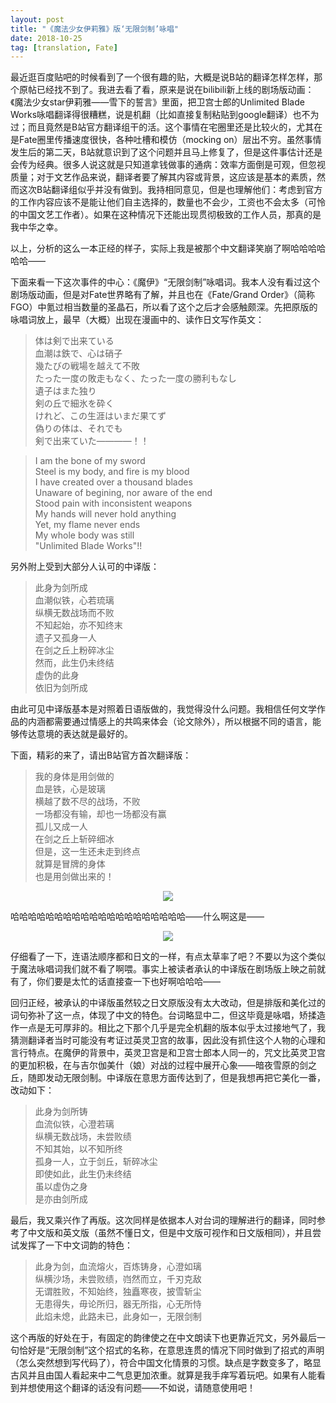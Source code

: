 ```yaml
---
layout: post
title: "《魔法少女伊莉雅》版‘无限剑制’咏唱"
date: 2018-10-25
tag: [translation, Fate]
---
```


最近逛百度贴吧的时候看到了一个很有趣的贴，大概是说B站的翻译怎样怎样，那个原帖已经找不到了。我进去看了看，原来是说在bilibili新上线的剧场版动画：《魔法少女star伊莉雅——雪下的誓言》里面，把卫宫士郎的Unlimited Blade Works咏唱翻译得很糟糕，说是机翻（比如直接复制粘贴到google翻译）也不为过；而且竟然是B站官方翻译组干的活。这个事情在宅圈里还是比较火的，尤其在是Fate圈里传播速度很快，各种吐槽和模仿（mocking on）层出不穷。虽然事情发生后的第二天，B站就意识到了这个问题并且马上修复了，但是这件事估计还是会传为经典。很多人说这就是只知道拿钱做事的通病：效率方面倒是可观，但忽视质量；对于文艺作品来说，翻译者要了解其内容或背景，这应该是基本的素质，然而这次B站翻译组似乎并没有做到。我持相同意见，但是也理解他们：考虑到官方的工作内容应该不是能让他们自主选择的，数量也不会少，工资也不会太多（可怜的中国文艺工作者）。如果在这种情况下还能出现贯彻极致的工作人员，那真的是我中华之幸。

以上，分析的这么一本正经的样子，实际上我是被那个中文翻译笑崩了啊哈哈哈哈哈哈——

下面来看一下这次事件的中心：《魔伊》“无限剑制”咏唱词。我本人没有看过这个剧场版动画，但是对Fate世界略有了解，并且也在《Fate/Grand Order》（简称FGO）中氪过相当数量的圣晶石，所以看了这个之后才会感触颇深。先把原版的咏唱词放上，最早（大概）出现在漫画中的、读作日文写作英文：

>体は剣で出来ている  
 血潮は鉄で、心は硝子  
 幾たびの戦場を越えて不敗  
 たった一度の敗走もなく、たった一度の勝利もなし  
 遺子はまた独り  
 剣の丘で細氷を砕く  
 けれど、この生涯はいまだ果てず  
 偽りの体は、それでも  
 剣で出来ていた――――！！
 
>I am the bone of my sword  
 Steel is my body, and fire is my blood  
 I have created over a thousand blades  
 Unaware of begining, nor aware of the end  
 Stood pain with inconsistent weapons  
 My hands will never hold anything  
 Yet, my flame never ends  
 My whole body was still  
 "Unlimited Blade Works"!!
 
另外附上受到大部分人认可的中译版：

>此身为剑所成  
 血潮似铁，心若琉璃  
 纵横无数战场而不败  
 不知起始，亦不知终末  
 遗子又孤身一人  
 在剑之丘上粉碎冰尘  
 然而，此生仍未终结  
 虚伪的此身  
 依旧为剑所成
 
由此可见中译版基本是对照着日语版做的，我觉得没什么问题。我相信任何文学作品的内涵都需要通过情感上的共鸣来体会（论文除外），所以根据不同的语言，能够传达意境的表达就是最好的。

下面，精彩的来了，请出B站官方首次翻译版：

>我的身体是用剑做的  
 血是铁，心是玻璃  
 横越了数不尽的战场，不败  
 一场都没有输，却也一场都没有赢  
 孤儿又成一人  
 在剑之丘上斩碎细冰  
 但是，这一生还未走到终点  
 就算是冒牌的身体  
 也是用剑做出来的！

<p align="center" title="b站截图"><img src="https://youweiMa.github.io/assets/guicaifanyi.jpg"></p>
 
哈哈哈哈哈哈哈哈哈哈哈哈哈哈哈哈哈哈哈哈——什么啊这是——

<p align="center" title="血是铁！心是玻璃！孤儿又成一人！"><img src="https://youweiMa.github.io/assets/xueshitie.jpg"></p>

仔细看了一下，连语法顺序都和日文的一样，有点太草率了吧？不要以为这个类似于魔法咏唱词我们就不看了啊喂。事实上被读者承认的中译版在剧场版上映之前就有了，你们要是太忙的话直接查一下也好啊哈哈哈——

回归正经，被承认的中译版虽然较之日文原版没有太大改动，但是排版和美化过的词句弥补了这一点，体现了中文的特色。台词略显中二，但这毕竟是咏唱，矫揉造作一点是无可厚非的。相比之下那个几乎是完全机翻的版本似乎太过接地气了，我猜测翻译者当时可能没有考证过英灵卫宫的故事，因此没有抓住这个人物的心理和言行特点。在魔伊的背景中，英灵卫宫是和卫宫士郎本人同一的，咒文比英灵卫宫的更加积极，在与吉尔伽美什（娘）对战的过程中展开心象——暗夜雪原的剑之丘，随即发动无限剑制。中译版在意思方面传达到了，但是我想再把它美化一番，改动如下：

>此身为剑所铸  
 血流似铁，心澄若璃  
 纵横无数战场，未尝败绩  
 不知其始，以不知所终  
 孤身一人，立于剑丘，斩碎冰尘  
 即使如此，此生仍未终结  
 虽以虚伪之身  
 是亦由剑所成

最后，我又乘兴作了再版。这次同样是依据本人对台词的理解进行的翻译，同时参考了中文版和英文版（虽然不懂日文，但是中文版可视作和日文版相同），并且尝试发挥了一下中文词韵的特色：

>此身为剑，血流熔火，百炼铸身，心澄如璃  
 纵横沙场，未尝败绩，岿然而立，千刃克敌  
 无谓胜败，不知始终，独矗寒夜，披雪斩尘  
 无患得失，毋论所归，器无所指，心无所恃  
 此焰未熄，此路未已，此身如一，无限剑制
 
这个再版的好处在于，有固定的韵律使之在中文朗读下也更靠近咒文，另外最后一句恰好是“无限剑制”这个招式的名称，在意思连贯的情况下同时做到了招式的声明（怎么突然想到写代码了），符合中国文化情景的习惯。缺点是字数变多了，略显古风并且由国人看起来中二气息更加浓重。就算是我手痒写着玩吧。如果有人能看到并想使用这个翻译的话没有问题——不如说，请随意使用吧！
